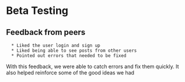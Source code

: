 # Beta Testing 

## Feedback from peers

      * Liked the user login and sign up
      * Liked being able to see posts from other users 
      * Pointed out errors that needed to be fixed

With this feedback, we were able to catch errors and fix them quickly.
It also helped reinforce some of the good ideas we had
